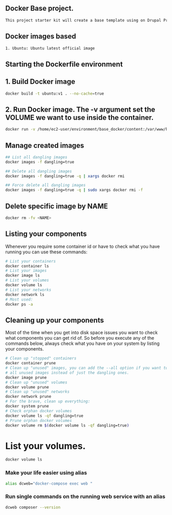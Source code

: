 ## Docker Base project.
```bash
This project starter kit will create a base template using on Drupal Projects
```
## Docker images based
```bash
1. Ubuntu: Ubuntu latest official image
```
## Starting the Dockerfile environment

## 1. Build Docker image
```bash
docker build -t ubuntu:v1 . --no-cache=true
```
## 2. Run Docker image. The -v argument set the VOLUME we want to use inside the container.
```bash
docker run -v /home/ec2-user/environment/base_docker/content:/var/www/html -d -p 8080:80 ubuntu:v1
```
## Manage created images
```bash
## List all dangling images
docker images -f dangling=true

## Delete all dangling images
docker images -f dangling=true -q | xargs docker rmi

## Force delete all dangling images
docker images -f dangling=true -q | sudo xargs docker rmi -f
```
## Delete specific image by NAME
```bash
docker rm -fv <NAME>
```

## Listing your components
Whenever you require some container id or have to check what you have running
you can use these commands:

```bash
# List your containers
docker container ls
# List your images
docker image ls
# List your volumes
docker volume ls
# List your networks
docker network ls
# Most used:
docker ps -a
```
## Cleaning up your components
Most of the time when you get into disk space issues you want to check what
components you can get rid of. So before you execute any of the commands below,
always check what you have on your system by listing your components.

```bash
# Clean up "stopped" containers
docker container prune
# Clean up "unused" images, you can add the --all option if you want to remove
# all unused images instead of just the dangling ones.
docker image prune
# Clean up "unused" volumes
docker volume prune
# Clean up "unused" networks
docker network prune
# For the brave, clean up everything:
docker system prune
# Check orphan docker volumes
docker volume ls -qf dangling=true
# Prune orphan docker volumes
docker volume rm $(docker volume ls -qf dangling=true)
```

# List your volumes.
```bash
docker volume ls
```
### Make your life easier using alias

```bash
alias dcweb="docker-compose exec web "
```

### Run single commands on the running web service with an alias

```bash
dcweb composer --version
```

